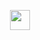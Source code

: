 <p>
 
 
 
 
 
 
  
</p>
<p align="center">
  <img src="https://github.githubassets.com/images/spinners/octocat-spinner-64.gif" width="32" height="32" />
</p>
<p>
 
 
 
 
 
 
  
</p>
